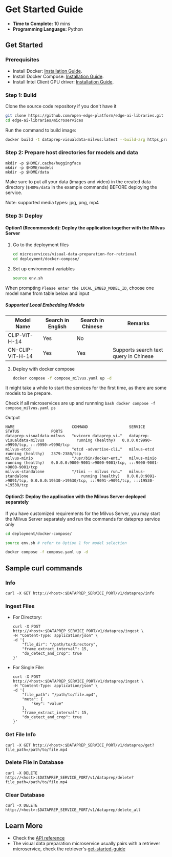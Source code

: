 # Get Started Guide

-   **Time to Complete:** 10 mins
-   **Programming Language:** Python

## Get Started

### Prerequisites
-    Install Docker: [Installation Guide](https://docs.docker.com/get-docker/).
-    Install Docker Compose: [Installation Guide](https://docs.docker.com/compose/install/).
-    Install Intel Client GPU driver: [Installation Guide](https://dgpu-docs.intel.com/driver/client/overview.html).

### Step 1: Build
Clone the source code repository if you don't have it

```bash
git clone https://github.com/open-edge-platform/edge-ai-libraries.git
cd edge-ai-libraries/microservices
```

Run the command to build image:

```bash
docker build -t dataprep-visualdata-milvus:latest --build-arg https_proxy=$https_proxy --build-arg http_proxy=$http_proxy --build-arg no_proxy=$no_proxy -f visual-data-preparation-for-retrieval/src/Dockerfile .
```

### Step 2: Prepare host directories for models and data

```
mkdir -p $HOME/.cache/huggingface
mkdir -p $HOME/models
mkdir -p $HOME/data
```

Make sure to put all your data (images and video) in the created data directory (`$HOME/data` in the example commands) BEFORE deploying the service.

Note: supported media types: jpg, png, mp4

### Step 3: Deploy

#### Option1 (**Recommended**): Deploy the application together with the Milvus Server

1. Go to the deployment files

    ``` bash
    cd microservices/visual-data-preparation-for-retrieval
    cd deployment/docker-compose/
    ```

2.  Set up environment variables

    ``` bash
    source env.sh
    ```

When prompting `Please enter the LOCAL_EMBED_MODEL_ID`, choose one model name from table below and input

##### Supported Local Embedding Models

| Model Name                          | Search in English | Search in Chinese | Remarks|
|-------------------------------------|----------------------|---------------------|---------------|
| CLIP-ViT-H-14                        | Yes                  | No                 |            |
| CN-CLIP-ViT-H-14              | Yes                  | Yes                  | Supports search text query in Chinese       | 


3.  Deploy with docker compose

    ``` bash
    docker compose -f compose_milvus.yaml up -d
    ```

It might take a while to start the services for the first time, as there are some models to be prepare.

Check if all microservices are up and runnning
    ```bash
    docker compose -f compose_milvus.yaml ps
    ```

Output 
```
NAME                         COMMAND                  SERVICE                                 STATUS              PORTS
dataprep-visualdata-milvus   "uvicorn dataprep_vi…"   dataprep-visualdata-milvus              running (healthy)   0.0.0.0:9990->9990/tcp, :::9990->9990/tcp
milvus-etcd                  "etcd -advertise-cli…"   milvus-etcd                             running (healthy)   2379-2380/tcp
milvus-minio                 "/usr/bin/docker-ent…"   milvus-minio                            running (healthy)   0.0.0.0:9000-9001->9000-9001/tcp, :::9000-9001->9000-9001/tcp
milvus-standalone            "/tini -- milvus run…"   milvus-standalone                       running (healthy)   0.0.0.0:9091->9091/tcp, 0.0.0.0:19530->19530/tcp, :::9091->9091/tcp, :::19530->19530/tcp
```

#### Option2: Deploy the application with the Milvus Server deployed separately
If you have customized requirements for the Milvus Server, you may start the Milvus Server separately and run the commands for dateprep service only

``` bash
cd deployment/docker-compose/

source env.sh # refer to Option 1 for model selection

docker compose -f compose.yaml up -d
```

## Sample curl commands

### Info

```curl
curl -X GET http://<host>:$DATAPREP_SERVICE_PORT/v1/dataprep/info
```

### Ingest Files

-    For Directory:
        ```curl
        curl -X POST http://<host>:$DATAPREP_SERVICE_PORT/v1/dataprep/ingest \
        -H "Content-Type: application/json" \
        -d '{
            "file_dir": "/path/to/directory",
            "frame_extract_interval": 15,
            "do_detect_and_crop": true
        }'
        ```

-    For Single File:
        ```curl
        curl -X POST http://<host>:$DATAPREP_SERVICE_PORT/v1/dataprep/ingest \
        -H "Content-Type: application/json" \
        -d '{
            "file_path": "/path/to/file.mp4",
            "meta": {
                "key": "value"
            },
            "frame_extract_interval": 15,
            "do_detect_and_crop": true
        }'
        ```

### Get File Info

```curl
curl -X GET http://<host>:$DATAPREP_SERVICE_PORT/v1/dataprep/get?file_path=/path/to/file.mp4
```

### Delete File in Database

```curl
curl -X DELETE http://<host>:$DATAPREP_SERVICE_PORT/v1/dataprep/delete?file_path=/path/to/file.mp4
```

### Clear Database

```curl
curl -X DELETE http://<host>:$DATAPREP_SERVICE_PORT/v1/dataprep/delete_all
```

## Learn More

-    Check the [API reference](./api-reference.md)
-    The visual data preparation microservice usually pairs with a retriever microservice, check the retriever's [get-started-guide](../../../retriever/docs/user-guide/get-started.md)


